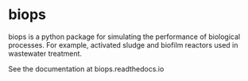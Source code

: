 # biops

biops is a python package for simulating the performance of biological processes. For example, activated sludge and biofilm reactors used in wastewater treatment.

See the documentation at biops.readthedocs.io